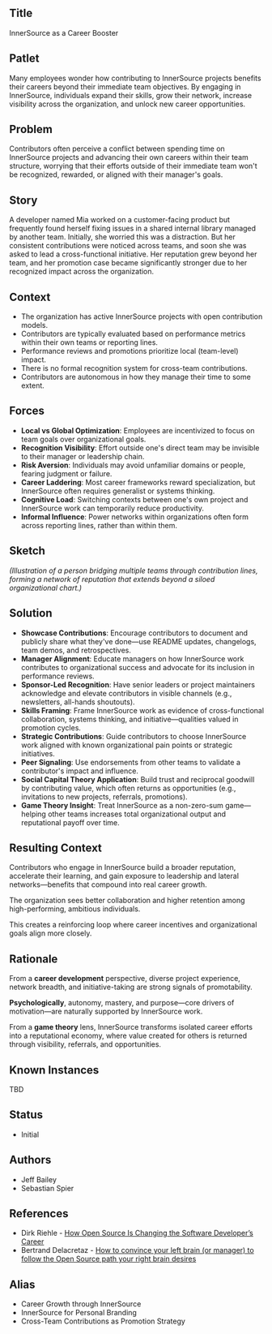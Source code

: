 ## Title

InnerSource as a Career Booster

## Patlet

Many employees wonder how contributing to InnerSource projects benefits their careers beyond their immediate team objectives.
By engaging in InnerSource, individuals expand their skills, grow their network, increase visibility across the organization, and unlock new career opportunities.

## Problem

Contributors often perceive a conflict between spending time on InnerSource projects and advancing their own careers within their team structure, worrying that their efforts outside of their immediate team won't be recognized, rewarded, or aligned with their manager's goals.

## Story

A developer named Mia worked on a customer-facing product but frequently found herself fixing issues in a shared internal library managed by another team. Initially, she worried this was a distraction. But her consistent contributions were noticed across teams, and soon she was asked to lead a cross-functional initiative. Her reputation grew beyond her team, and her promotion case became significantly stronger due to her recognized impact across the organization.

## Context

- The organization has active InnerSource projects with open contribution models.
- Contributors are typically evaluated based on performance metrics within their own teams or reporting lines.
- Performance reviews and promotions prioritize local (team-level) impact.
- There is no formal recognition system for cross-team contributions.
- Contributors are autonomous in how they manage their time to some extent.

## Forces

- **Local vs Global Optimization**: Employees are incentivized to focus on team goals over organizational goals.
- **Recognition Visibility**: Effort outside one's direct team may be invisible to their manager or leadership chain.
- **Risk Aversion**: Individuals may avoid unfamiliar domains or people, fearing judgment or failure.
- **Career Laddering**: Most career frameworks reward specialization, but InnerSource often requires generalist or systems thinking.
- **Cognitive Load**: Switching contexts between one's own project and InnerSource work can temporarily reduce productivity.
- **Informal Influence**: Power networks within organizations often form across reporting lines, rather than within them.

## Sketch

_(Illustration of a person bridging multiple teams through contribution lines, forming a network of reputation that extends beyond a siloed organizational chart.)_

## Solution

- **Showcase Contributions**: Encourage contributors to document and publicly share what they've done—use README updates, changelogs, team demos, and retrospectives.
- **Manager Alignment**: Educate managers on how InnerSource work contributes to organizational success and advocate for its inclusion in performance reviews.
- **Sponsor-Led Recognition**: Have senior leaders or project maintainers acknowledge and elevate contributors in visible channels (e.g., newsletters, all-hands shoutouts).
- **Skills Framing**: Frame InnerSource work as evidence of cross-functional collaboration, systems thinking, and initiative—qualities valued in promotion cycles.
- **Strategic Contributions**: Guide contributors to choose InnerSource work aligned with known organizational pain points or strategic initiatives.
- **Peer Signaling**: Use endorsements from other teams to validate a contributor's impact and influence.
- **Social Capital Theory Application**: Build trust and reciprocal goodwill by contributing value, which often returns as opportunities (e.g., invitations to new projects, referrals, promotions).
- **Game Theory Insight**: Treat InnerSource as a non-zero-sum game—helping other teams increases total organizational output and reputational payoff over time.

## Resulting Context

Contributors who engage in InnerSource build a broader reputation, accelerate their learning, and gain exposure to leadership and lateral networks—benefits that compound into real career growth.

The organization sees better collaboration and higher retention among high-performing, ambitious individuals.

This creates a reinforcing loop where career incentives and organizational goals align more closely.

## Rationale

From a **career development** perspective, diverse project experience, network breadth, and initiative-taking are strong signals of promotability.

**Psychologically**, autonomy, mastery, and purpose—core drivers of motivation—are naturally supported by InnerSource work.

From a **game theory** lens, InnerSource transforms isolated career efforts into a reputational economy, where value created for others is returned through visibility, referrals, and opportunities.

## Known Instances

TBD

## Status

- Initial

## Authors

- Jeff Bailey
- Sebastian Spier

## References

- Dirk Riehle - [How Open Source Is Changing the Software Developer’s Career](https://dirkriehle.com/wp-content/uploads/2015/04/r5rie-v3.pdf)
- Bertrand Delacretaz - [How to convince your left brain (or manager) to follow the Open Source path your right brain desires](https://www.youtube.com/watch?v=F0SmiQ3SF6Q)

## Alias

- Career Growth through InnerSource
- InnerSource for Personal Branding
- Cross-Team Contributions as Promotion Strategy
